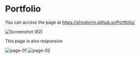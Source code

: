 # Portfolio

You can access the page at https://shrutivrm.github.io/Portfolio/

![Screenshot (82)](https://user-images.githubusercontent.com/84138971/174555125-de947850-26c0-4a06-b8a9-794b5521a08f.png)


This page is also responsive

![page-01](https://user-images.githubusercontent.com/84138971/175773261-406bca70-56d7-44c9-84c3-a8bf8aee6882.jpeg)
![page-02](https://user-images.githubusercontent.com/84138971/175773258-3b559c56-9d8c-4899-9771-144908a5430d.jpeg)
